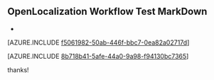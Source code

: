 ## OpenLocalization Workflow Test MarkDown
* 

[AZURE.INCLUDE [f5061982-50ab-446f-bbc7-0ea82a02717d](calleeMd1.md)]



[AZURE.INCLUDE [8b718b41-5afe-44a0-9a98-f94130bc7365](calleeMd2.md)]

 
thanks!